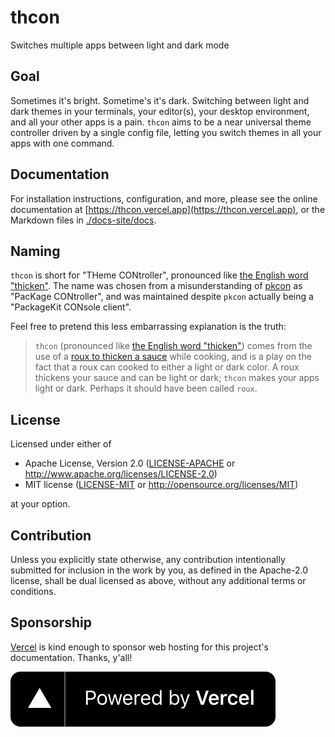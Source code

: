 # thcon
Switches multiple apps between light and dark mode

## Goal
Sometimes it's bright.  Sometime's it's dark.  Switching between light and dark themes in your terminals, your editor(s), your desktop environment, and all your other apps is a pain.  `thcon` aims to be a near universal theme controller driven by a single config file, letting you switch themes in all your apps with one command.

## Documentation
For installation instructions, configuration, and more, please see the online documentation at [https://thcon.vercel.app](https://thcon.vercel.app), or the Markdown files in [./docs-site/docs](./docs-site/docs).

## Naming
`thcon` is short for "THeme CONtroller", pronounced like [the English word "thicken"](https://en.wiktionary.org/wiki/thicken).  The name was chosen from a misunderstanding of [pkcon](http://manpages.ubuntu.com/manpages/trusty/man1/pkcon.1.html) as "PacKage CONtroller", and was maintained despite `pkcon` actually being a "PackageKit CONsole client".

Feel free to pretend this less embarrassing explanation is the truth:

> `thcon` (pronounced like [the English word "thicken"](https://en.wiktionary.org/wiki/thicken)) comes from the use of a [roux to thicken a sauce](https://en.wikipedia.org/wiki/Roux) while cooking, and is a play on the fact that a roux can cooked to either a light or dark color.  A roux thickens your sauce and can be light or dark; `thcon` makes your apps light or dark.  Perhaps it should have been called `roux`.



## License

Licensed under either of

 * Apache License, Version 2.0
   ([LICENSE-APACHE](LICENSE-APACHE) or http://www.apache.org/licenses/LICENSE-2.0)
 * MIT license
   ([LICENSE-MIT](LICENSE-MIT) or http://opensource.org/licenses/MIT)

at your option.

## Contribution

Unless you explicitly state otherwise, any contribution intentionally submitted
for inclusion in the work by you, as defined in the Apache-2.0 license, shall be
dual licensed as above, without any additional terms or conditions.

## Sponsorship
[Vercel](https://vercel.com?utm_source=theme-controller&utm_campaign=oss) is kind enough to sponsor web hosting for this project's documentation.  Thanks, y'all!

![Powered by Vercel](./docs-site/docs/.vuepress/public/images/powered-by-vercel.svg)

